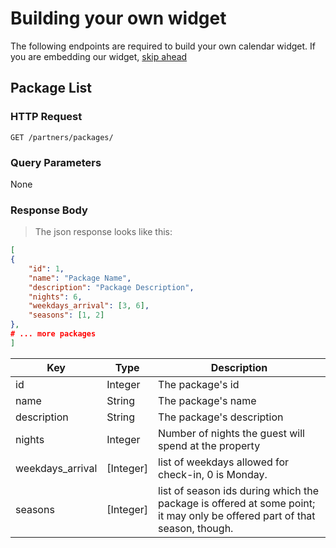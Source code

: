 # Building your own widget

The following endpoints are required to build your own calendar widget. If you are embedding our widget, [skip ahead](#embedding-our-widget)


## Package List

### HTTP Request

`GET /partners/packages/`

### Query Parameters

None

### Response Body

> The json response looks like this:

```json
[
{
    "id": 1,
    "name": "Package Name",
    "description": "Package Description",
    "nights": 6,
    "weekdays_arrival": [3, 6],
    "seasons": [1, 2]
},
# ... more packages
]
```

Key | Type | Description
--------- | ------- | -----------
id | Integer | The package's id
name | String | The package's name
description | String | The package's description
nights | Integer | Number of nights the guest will spend at the property
weekdays_arrival | [Integer] | list of weekdays allowed for check-in, 0 is Monday.
seasons | [Integer] | list of season ids during which the package is offered at some point; it may only be offered part of that season, though.


